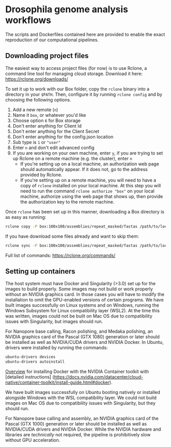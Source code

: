 # Drosophila genome analysis workflows
The scripts and Dockerfiles contained here are provided to enable the exact
reproduction of our computational pipelines.

## Downloading project files
The easiest way to access project files (for now) is to use Rclone, a command
line tool for managing cloud storage. Download it here:
https://rclone.org/downloads/

To set it up to work with our Box folder, copy the ```rclone``` binary into a 
directory in your ```$PATH```. Then, configure it by running ```rclone config```
and by choosing the following options. 
1. Add a new remote (```n```) 
1. Name it ```box```, or whatever you'd like
1. Choose option ```6``` for Box storage
1. Don't enter anything for Client Id
1. Don't enter anything for the Client Secret
1. Don't enter anything for the config.json location
1. Sub type is ```1``` or ```"user"```
1. Enter ```n``` and don't edit advanced config
1. If you are working on your own machine, enter ```y```, if you are trying to 
set up Rclone on a remote machine (e.g. the cluster), enter ```n``` 
   - If you're setting up on a local machine, an authorization web page should
     automatically appear. If it does not, go to the address provided by Rclone.
   - If you're setting up on a remote machine, you will need to have a copy of
     ```rclone``` installed on your local machine. At this step you will need to
     run the command ```rclone authorize "box"``` on your local machine, 
     authorize using the web page that shows up, then provide the authorization
     key to the remote machine.

Once ```rclone``` has been set up in this manner, downloading a Box directory is
as easy as running:

```bash
rclone copy -P box:100x100/assemblies/repeat_masked/fastas /path/to/local/dir
```

If you have download some files already and want to skip them:
```bash
rclone sync -P box:100x100/assemblies/repeat_masked/fastas /path/to/local/dir
```

Full list of commands: https://rclone.org/commands/

## Setting up containers
The host system must have Docker and Singularity (>3.0) set up for the images to
build properly. Some images may not build or work properly without an NVIDIA
graphics card. In those cases you will have to modify the installation to omit
the GPU-enabled versions of certain programs. We have built images successfully
on Linux systems and on Windows, running the Windows Subsystem for Linux
compatibility layer (WSL2). At the time this was written, images could not be
built on Mac OS due to compatibility issues with Singularity, but images should
run.

For Nanopore base calling, Racon polishing, and Medaka polishing, an NVIDIA
graphics card of the Pascal (GTX 1080) generation or later should be installed
as well as NVIDIA/CUDA drivers and NVIDIA Docker. In Ubuntu, drivers were
installed by running the commands:

```bash
ubuntu-drivers devices
ubuntu-drivers autoinstall
```

[Overview](https://github.com/NVIDIA/nvidia-docker) for installing Docker with
the NVIDIA Container toolkit with [detailed instructions]
(https://docs.nvidia.com/datacenter/cloud-native/container-toolkit/install-guide.html#docker).



We have built images successfully on Ubuntu booting natively or
installed alongside Windows with the WSL compatibility layer. We could not build
images on Mac OS due to compatibility issues with Singularity, but they should
run.

For Nanopore base calling and assembly, an NVIDIA graphics card of the
Pascal (GTX 1000) generation or later should be installed as well as
NVIDIA/CUDA drivers and NVIDIA Docker. While the NVIDIA hardware and
libraries are *technically* not required, the pipeline is
prohibitively slow without GPU acceleration.
